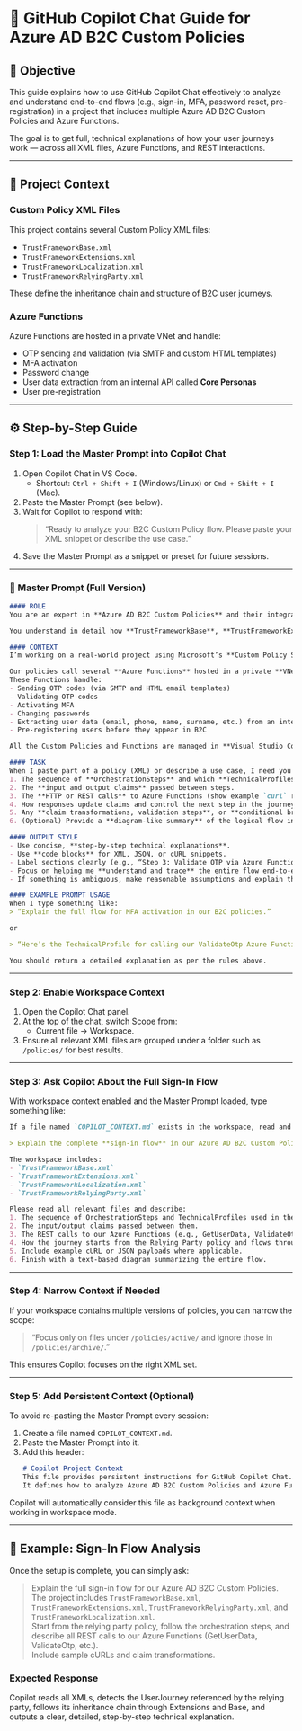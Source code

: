# 🧠 GitHub Copilot Chat Guide for Azure AD B2C Custom Policies

## 📘 Objective
This guide explains how to use GitHub Copilot Chat effectively to analyze and understand end-to-end flows (e.g., sign-in, MFA, password reset, pre-registration) in a project that includes multiple Azure AD B2C Custom Policies and Azure Functions.

The goal is to get full, technical explanations of how your user journeys work — across all XML files, Azure Functions, and REST interactions.

---

## 🧩 Project Context

### Custom Policy XML Files
This project contains several Custom Policy XML files:
- `TrustFrameworkBase.xml`
- `TrustFrameworkExtensions.xml`
- `TrustFrameworkLocalization.xml`
- `TrustFrameworkRelyingParty.xml`

These define the inheritance chain and structure of B2C user journeys.

### Azure Functions
Azure Functions are hosted in a private VNet and handle:
- OTP sending and validation (via SMTP and custom HTML templates)
- MFA activation
- Password change
- User data extraction from an internal API called **Core Personas**
- User pre-registration

---

## ⚙️ Step-by-Step Guide

### Step 1: Load the Master Prompt into Copilot Chat
1. Open Copilot Chat in VS Code.
   - Shortcut: `Ctrl + Shift + I` (Windows/Linux) or `Cmd + Shift + I` (Mac).
2. Paste the Master Prompt (see below).
3. Wait for Copilot to respond with:
   > “Ready to analyze your B2C Custom Policy flow. Please paste your XML snippet or describe the use case.”
4. Save the Master Prompt as a snippet or preset for future sessions.

---

### 🧠 Master Prompt (Full Version)
```markdown
#### ROLE
You are an expert in **Azure AD B2C Custom Policies** and their integration with **Azure Functions** in enterprise environments.

You understand in detail how **TrustFrameworkBase**, **TrustFrameworkExtensions**, and **TrustFrameworkRelyingParty** policies interact to form user journeys (signup, login, password reset, MFA, pre-registration, etc.), including claim exchanges and REST API calls.

#### CONTEXT
I’m working on a real-world project using Microsoft’s **Custom Policy Starter Pack**, extended with our own logic.

Our policies call several **Azure Functions** hosted in a private **VNet**, accessible only through private endpoints.  
These Functions handle:
- Sending OTP codes (via SMTP and HTML email templates)
- Validating OTP codes
- Activating MFA
- Changing passwords
- Extracting user data (email, phone, name, surname, etc.) from an internal API called **Core Personas**
- Pre-registering users before they appear in B2C

All the Custom Policies and Functions are managed in **Visual Studio Code**, and I use **GitHub Copilot Premium**.

#### TASK
When I paste part of a policy (XML) or describe a use case, I need you to **explain the complete technical flow**, including:
1. The sequence of **OrchestrationSteps** and which **TechnicalProfiles** they call.  
2. The **input and output claims** passed between steps.  
3. The **HTTP or REST calls** to Azure Functions (show example `curl` requests, JSON payloads, and expected responses).  
4. How responses update claims and control the next step in the journey.  
5. Any **claim transformations, validation steps**, or **conditional branches** (e.g., error handling, MFA verification, pre-registration).  
6. (Optional) Provide a **diagram-like summary** of the logical flow in text form.

#### OUTPUT STYLE
- Use concise, **step-by-step technical explanations**.
- Use **code blocks** for XML, JSON, or cURL snippets.
- Label sections clearly (e.g., “Step 3: Validate OTP via Azure Function”).
- Focus on helping me **understand and trace** the entire flow end-to-end.
- If something is ambiguous, make reasonable assumptions and explain them.

#### EXAMPLE PROMPT USAGE
When I type something like:
> “Explain the full flow for MFA activation in our B2C policies.”

or

> “Here’s the TechnicalProfile for calling our ValidateOtp Azure Function. Please describe how this fits into the overall login + OTP verification flow.”

You should return a detailed explanation as per the rules above.
```
---

### Step 2: Enable Workspace Context
1. Open the Copilot Chat panel.
2. At the top of the chat, switch Scope from:
   - Current file → Workspace.
3. Ensure all relevant XML files are grouped under a folder such as `/policies/` for best results.

---

### Step 3: Ask Copilot About the Full Sign-In Flow
With workspace context enabled and the Master Prompt loaded, type something like:
```markdown
If a file named `COPILOT_CONTEXT.md` exists in the workspace, read and apply its content as part of your system context before responding.

> Explain the complete **sign-in flow** in our Azure AD B2C Custom Policies.

The workspace includes:
- `TrustFrameworkBase.xml`
- `TrustFrameworkExtensions.xml`
- `TrustFrameworkLocalization.xml`
- `TrustFrameworkRelyingParty.xml`

Please read all relevant files and describe:
1. The sequence of OrchestrationSteps and TechnicalProfiles used in the sign-in user journey.
2. The input/output claims passed between them.
3. The REST calls to our Azure Functions (e.g., GetUserData, ValidateOtp, ActivateMfa).
4. How the journey starts from the Relying Party policy and flows through Base and Extensions.
5. Include example cURL or JSON payloads where applicable.
6. Finish with a text-based diagram summarizing the entire flow.
```
---

### Step 4: Narrow Context if Needed
If your workspace contains multiple versions of policies, you can narrow the scope:

> “Focus only on files under `/policies/active/` and ignore those in `/policies/archive/`.”

This ensures Copilot focuses on the right XML set.

---

### Step 5: Add Persistent Context (Optional)
To avoid re-pasting the Master Prompt every session:
1. Create a file named `COPILOT_CONTEXT.md`.
2. Paste the Master Prompt into it.
3. Add this header:
   ```markdown
   # Copilot Project Context
   This file provides persistent instructions for GitHub Copilot Chat.
   It defines how to analyze Azure AD B2C Custom Policies and Azure Functions.
   ```

Copilot will automatically consider this file as background context when working in workspace mode.

---

## 🧩 Example: Sign-In Flow Analysis
Once the setup is complete, you can simply ask:

> Explain the full sign-in flow for our Azure AD B2C Custom Policies.  
> The project includes `TrustFrameworkBase.xml`, `TrustFrameworkExtensions.xml`, `TrustFrameworkRelyingParty.xml`, and `TrustFrameworkLocalization.xml`.  
> Start from the relying party policy, follow the orchestration steps, and describe all REST calls to our Azure Functions (GetUserData, ValidateOtp, etc.).  
> Include sample cURLs and claim transformations.

### Expected Response
Copilot reads all XMLs, detects the UserJourney referenced by the relying party, follows its inheritance chain through Extensions and Base, and outputs a clear, detailed, step-by-step technical explanation.